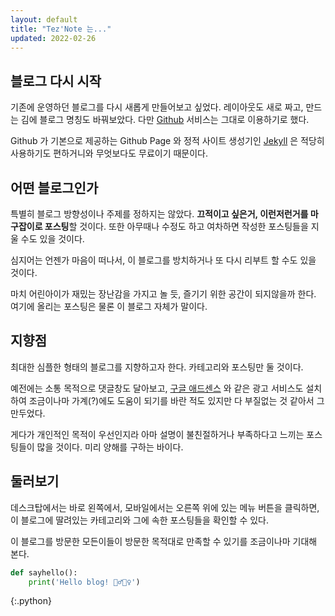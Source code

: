 ```yaml
---
layout: default
title: "Tez'Note 는..."
updated: 2022-02-26
---
```


## 블로그 다시 시작

기존에 운영하던 블로그를 다시 새롭게 만들어보고 싶었다. 레이아웃도 새로 짜고, 만드는 김에 블로그 명칭도 바꿔보았다. 다만 [Github](https://github.com) 서비스는 그대로 이용하기로 했다.

Github 가 기본으로 제공하는 Github Page 와 정적 사이트 생성기인 [Jekyll](https://jekyllrb-ko.github.io) 은 적당히 사용하기도 편하거니와 무엇보다도 무료이기 때문이다.

## 어떤 블로그인가

특별히 블로그 방향성이나 주제를 정하지는 않았다. **끄적이고 싶은거, 이런저런거를 마구잡이로 포스팅**할 것이다. 또한 아무때나 수정도 하고 여차하면 작성한 포스팅들을 지울 수도 있을 것이다.

심지어는 언젠가 마음이 떠나서, 이 블로그를 방치하거나 또 다시 리부트 할 수도 있을 것이다.

마치 어린아이가 재밌는 장난감을 가지고 놀 듯, 즐기기 위한 공간이 되지않을까 한다. 여기에 올리는 포스팅은 물론 이 블로그 자체가 말이다.

## 지향점

최대한 심플한 형태의 블로그를 지향하고자 한다. 카테고리와 포스팅만 둘 것이다.

예전에는 소통 목적으로 댓글창도 달아보고, [구글 애드센스](https://www.google.co.kr/adsense/start) 와 같은 광고 서비스도 설치하여 조금이나마 가계(?)에도 도움이 되기를 바란 적도 있지만 다 부질없는 것 같아서 그만두었다.

게다가 개인적인 목적이 우선인지라 아마 설명이 불친절하거나 부족하다고 느끼는 포스팅들이 많을 것이다. 미리 양해를 구하는 바이다.

## 둘러보기

데스크탑에서는 바로 왼쪽에서, 모바일에서는 오른쪽 위에 있는 메뉴 버튼을 클릭하면, 이 블로그에 딸려있는 카테고리와 그에 속한 포스팅들을 확인할 수 있다. 

이 블로그를 방문한 모든이들이 방문한 목적대로 만족할 수 있기를 조금이나마 기대해 본다.

```python
def sayhello():
    print('Hello blog! 🙋‍♂️🙋‍♀️')
```
{:.python}
